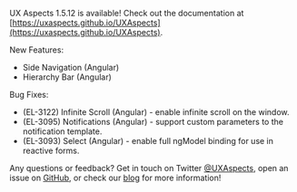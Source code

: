 UX Aspects 1.5.12 is available! Check out the documentation at [https://uxaspects.github.io/UXAspects](https://uxaspects.github.io/UXAspects).

New Features:
* Side Navigation (Angular)
* Hierarchy Bar (Angular)

Bug Fixes:
* (EL-3122) Infinite Scroll (Angular) - enable infinite scroll on the window.
* (EL-3095) Notifications (Angular) - support custom parameters to the notification template.
* (EL-3093) Select (Angular) - enable full ngModel binding for use in reactive forms.

Any questions or feedback? Get in touch on Twitter [@UXAspects](https://twitter.com/UXAspects), open an issue on [GitHub](https://github.com/UXAspects/UXAspects/issues), or check our [blog](https://uxaspects.github.io/UXAspects/#/blog) for more information!
